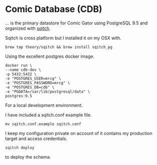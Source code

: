 # Comic Database (CDB)

... is the primary datastore for Comic Gator using PostgreSQL 9.5 and organized with [sqitch](http://sqitch.org/).

Sqitch is cross platform but I installed it on my OSX with.

`brew tap theory/sqitch && brew install sqitch_pg`

Using the excellent postgres docker image.

```
docker run \
--name cdb-dev \
-p 5432:5432 \ 
-e "POSTGRES_USER=mrcg" \ 
-e "POSTGRES_PASSWORD=mrcg" \
-e "POSTGRES_DB=cdb" \
-e "PGDATA=/var/lib/postgresql/data" \
postgres:9.5
```

For a local development environment.

I have included a sqitch.conf example file.

`mv sqitch.conf.example sqitch.conf`

I keep my configuration private on account of it contains my production target and access credentials.

`sqitch deploy`

to deploy the schema.
